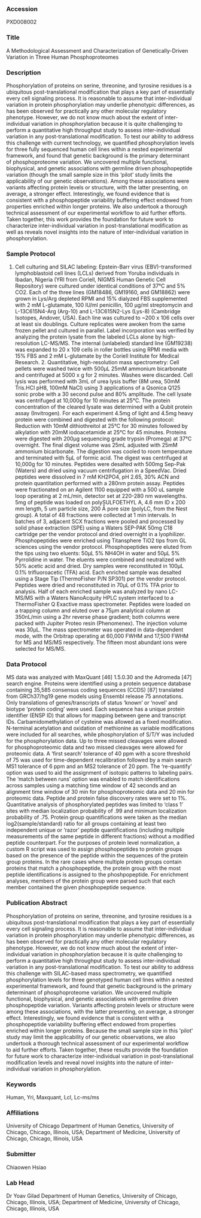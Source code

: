 ### Accession
PXD008002

### Title
A Methodological Assessment and Characterization of Genetically-Driven Variation in Three Human Phosphoproteomes

### Description
Phosphorylation of proteins on serine, threonine, and tyrosine residues is a ubiquitous post-translational modification that plays a key part of essentially every cell signaling process. It is reasonable to assume that inter-individual variation in protein phosphorylation may underlie phenotypic differences, as has been observed for practically any other molecular regulatory phenotype. However, we do not know much about the extent of inter-individual variation in phosphorylation because it is quite challenging to perform a quantitative high throughput study to assess inter-individual variation in any post-translational modification. To test our ability to address this challenge with current technology, we quantified phosphorylation levels for three fully sequenced human cell lines within a nested experimental framework, and found that genetic background is the primary determinant of phosphoproteome variation. We uncovered multiple functional, biophysical, and genetic associations with germline driven phosphopeptide variation (though the small sample size in this ‘pilot’ study limits the applicability of our genetic observations). Among these associations were variants affecting protein levels or structure, with the latter presenting, on average, a stronger effect. Interestingly, we found evidence that is consistent with a phosphopeptide variability buffering effect endowed from properties enriched within longer proteins. We also undertook a thorough technical assessment of our experimental workflow to aid further efforts. Taken together, this work provides the foundation for future work to characterize inter-individual variation in post-translational modification as well as reveals novel insights into the nature of inter-individual variation in phosphorylation.

### Sample Protocol
1. Cell culturing and SILAC labeling: Epstein-Barr virus (EBV)-transformed lymphoblastoid cell lines (LCLs) derived from Yoruba individuals in Ibadan, Nigeria (YRI from Coriell, NIGMS Human Genetic Cell Repository) were cultured under identical conditions of 37°C and 5% CO2. Each of the three lines (GM18486, GM19160, and GM18862) were grown in Lys/Arg depleted RPMI and 15% dialyzed FBS supplemented with 2 mM L-glutamate, 100 IU/ml penicillin, 100 µg/ml streptomycin and L-13C615N4-Arg (Arg-10) and L-13C615N2-Lys (Lys-8) (Cambridge Isotopes, Andover, USA). Each line was cultured to ~200 x 106 cells over at least six doublings. Culture replicates were awoken from the same frozen pellet and cultured in parallel. Label incorporation was verified by analyzing the protein lysate from the labeled LCLs alone by high-resolution LC-MS/MS. The internal (unlabeled) standard line (GM19238) was expanded to 20 x 109 cells in roller bottles using RPMI media with 15% FBS and 2 mM L-glutamate by the Coriell Institute for Medical Research.  2. Quantitative, high-resolution mass spectrometry: Cell pellets were washed twice with 500µL 25mM ammonium bicarbonate and centrifuged at 5000 x g for 2 minutes.  Washes were discarded.  Cell lysis was performed with 3mL of urea lysis buffer (8M urea, 50mM Tris.HCl pH8, 100mM NaCl) using 3 applications of a Qsonica Q125 sonic probe with a 30 second pulse and 80% amplitude.  The cell lysate was centrifuged at 10,000g for 10 minutes at 25°C.  The protein concentration of the cleared lysate was determined with a Qubit protein assay (Invitrogen).  For each experiment 4.5mg of light and 4.5mg heavy protein were combined and digested with the following protocol: Reduction with 10mM dithiothreitol at 25°C for 30 minutes followed by alkylation with 20mM iodoacetamide at 25°C for 45 minutes.  Proteins were digested with 200µg sequencing grade trypsin (Promega) at 37°C overnight.  The final digest volume was 25mL adjusted with 25mM ammonium bicarbonate.  The digestion was cooled to room temperature and terminated with 5µL of formic acid.  The digest was centrifuged at 10,000g for 10 minutes.  Peptides were desalted with 500mg Sep-Pak (Waters) and dried using vacuum centrifugation in a SpeedVac.  Dried peptides were dissolved in 7 mM KH2PO4, pH 2.65, 30% ACN and protein quantitation performed with a 280nm protein assay.  Peptides were fractionated on an Agilent 1100 equipped with a 500 uL sample loop operating at 2 mL/min, detector set at 220-280 nm wavelengths.  5mg of peptide was loaded on polySULFOETHYL A, 4.6 mm ID x 200 mm length, 5 um particle size, 200 Å pore size (polyLC, from the Nest group).  A total of 48 fractions were collected at 1 min intervals.  In batches of 3, adjacent SCX fractions were pooled and processed by solid phase extraction (SPE) using a Waters SEP-PAK 50mg C18 cartridge per the vendor protocol and dried overnight in a lyophilizer.  Phosphopeptides were enriched using Titansphere TiO2 tips from GL sciences using the vendor protocol.  Phosphopeptides were eluted from the tips using two eluents: 50µL 5% NH4OH in water and 50µL 5% Pyrrolidine in water.  The eluents were combined and neutralized with 50% acetic acid and dried.  Dry samples were reconstituted in 100µL 0.1% trifluoroacetic (TFA) acid.  Each enriched sample was desalted using a Stage Tip (ThermoFisher P/N SP301) per the vendor protocol.  Peptides were dried and reconstituted in 70µL of 0.1% TFA prior to analysis. Half of each enriched sample was analyzed by nano LC-MS/MS with a Waters NanoAcquity HPLC system interfaced to a ThermoFisher Q Exactive mass spectrometer.  Peptides were loaded on a trapping column and eluted over a 75µm analytical column at 350nL/min using a 2hr reverse phase gradient; both columns were packed with Jupiter Proteo resin (Phenomenex). The injection volume was 30µL. The mass spectrometer was operated in data-dependent mode, with the Orbitrap operating at 60,000 FWHM and 17,500 FWHM for MS and MS/MS respectively. The fifteen most abundant ions were selected for MS/MS.

### Data Protocol
MS data was analyzed with MaxQuant [46] 1.5.0.30 and the Adromeda [47] search engine. Proteins were identified using a protein sequence database containing 35,585 consensus coding sequences (CCDS) [87] translated from GRCh37/hg19 gene models using Ensembl release 75 annotations. Only translations of genes/transcripts of status ‘known’ or ‘novel’ and biotype ‘protein coding’ were used. Each sequence has a unique protein identifier (ENSP ID) that allows for mapping between gene and transcript IDs. Carbamidomethylation of cysteine was allowed as a fixed modification. N-terminal acetylation and oxidation of methionine as variable modifications were included for all searches, while phosphorylation of S/T/Y was included for the phosphorylation data. Up to three missed cleavages were allowed for phosphoproteomic data and two missed cleavages were allowed for proteomic data. A ‘first search’ tolerance of 40 ppm with a score threshold of 75 was used for time-dependent recalibration followed by a main search MS1 tolerance of 6 ppm and an MS2 tolerance of 20 ppm. The ‘re-quantify’ option was used to aid the assignment of isotopic patterns to labeling pairs. The ‘match between runs’ option was enabled to match identifications across samples using a matching time window of 42 seconds and an alignment time window of 30 min for phosphoproteomic data and 20 min for proteomic data. Peptide and protein false discovery rates were set to 1%. Quantitative analysis of phosphorylated peptides was limited to ‘class 1’ sites with median localization probability of .99 and minimum localization probability of .75. Protein group quantifications were taken as the median log2(sample/standard) ratio for all groups containing at least two independent unique or ‘razor’ peptide quantifications (including multiple measurements of the same peptide in different fractions) without a modified peptide counterpart. For the purposes of protein level normalization, a custom R script was used to assign phosphopeptides to protein groups based on the presence of the peptide within the sequences of the protein group proteins. In the rare cases where multiple protein groups contain proteins that match a phosphopeptide, the protein group with the most peptide identifications is assigned to the phoshpopeptide. For enrichment analyses, members of the protein group were parsed such that each member contained the given phosphopeptide sequence.

### Publication Abstract
Phosphorylation of proteins on serine, threonine, and tyrosine residues is a ubiquitous post-translational modification that plays a key part of essentially every cell signaling process. It is reasonable to assume that inter-individual variation in protein phosphorylation may underlie phenotypic differences, as has been observed for practically any other molecular regulatory phenotype. However, we do not know much about the extent of inter-individual variation in phosphorylation because it is quite challenging to perform a quantitative high throughput study to assess inter-individual variation in any post-translational modification. To test our ability to address this challenge with SILAC-based mass spectrometry, we quantified phosphorylation levels for three genotyped human cell lines within a nested experimental framework, and found that genetic background is the primary determinant of phosphoproteome variation. We uncovered multiple functional, biophysical, and genetic associations with germline driven phosphopeptide variation. Variants affecting protein levels or structure were among these associations, with the latter presenting, on average, a stronger effect. Interestingly, we found evidence that is consistent with a phosphopeptide variability buffering effect endowed from properties enriched within longer proteins. Because the small sample size in this 'pilot' study may limit the applicability of our genetic observations, we also undertook a thorough technical assessment of our experimental workflow to aid further efforts. Taken together, these results provide the foundation for future work to characterize inter-individual variation in post-translational modification levels and reveal novel insights into the nature of inter-individual variation in phosphorylation.

### Keywords
Human, Yri, Maxquant, Lcl, Lc-ms/ms

### Affiliations
University of Chicago
Department of Human Genetics, University of Chicago, Chicago, Illinois, USA; Department of Medicine, University of Chicago, Chicago, Illinois, USA

### Submitter
Chiaowen Hsiao

### Lab Head
Dr Yoav Gilad
Department of Human Genetics, University of Chicago, Chicago, Illinois, USA; Department of Medicine, University of Chicago, Chicago, Illinois, USA


